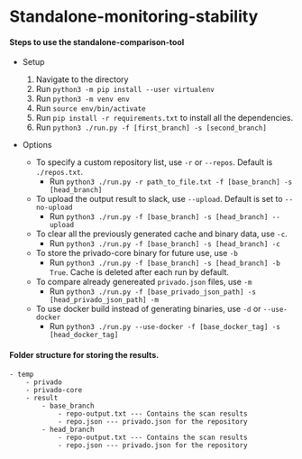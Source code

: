 # Standalone-monitoring-stability

#### Steps to use the standalone-comparison-tool

* Setup
	1. Navigate to the directory
	2. Run `python3 -m pip install --user virtualenv`
	3. Run `python3 -m venv env`
	4. Run `source env/bin/activate`
	5. Run `pip install -r requirements.txt` to install all the dependencies.
	6. Run `python3 ./run.py -f [first_branch] -s [second_branch]`


* Options
	* To specify a custom repository list, use `-r` or `--repos`. Default is `./repos.txt`.
	  	* Run `python3 ./run.py -r path_to_file.txt -f [base_branch] -s [head_branch]`
	* To upload the output result to slack, use `--upload`. Default is set to `--no-upload`
		* Run `python3 ./run.py -f [base_branch] -s [head_branch] --upload`
	* To clear all the previously generated cache and binary data, use `-c`. 
		* Run `python3 ./run.py -f [base_branch] -s [head_branch] -c`
	* To store the privado-core binary for future use, use `-b`
		* Run `python3 ./run.py -f [base_branch] -s [head_branch] -b True`. Cache is deleted after each run by default.
	* To compare already genereated `privado.json` files, use `-m`
		* Run `python3 ./run.py -f [base_privado_json_path] -s [head_privado_json_path] -m`
	* To use docker build instead of generating binaries, use `-d` or `--use-docker`
		* Run `python3 ./run.py --use-docker -f [base_docker_tag] -s [head_docker_tag]`


#### Folder structure for storing the results.
```
- temp
	- privado
	- privado-core
	- result
		- base_branch
			- repo-output.txt --- Contains the scan results
			- repo.json --- privado.json for the repository
		- head_branch
			- repo-output.txt --- Contains the scan results
			- repo.json --- privado.json for the repository
```		
